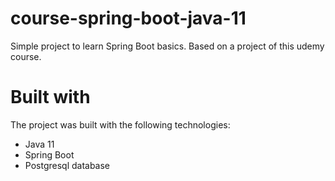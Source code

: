 # course-spring-boot-java-11

Simple project to learn Spring Boot basics. Based on a project of this udemy course.

# Built with

The project was built with the following technologies:

- Java 11
- Spring Boot
- Postgresql database
